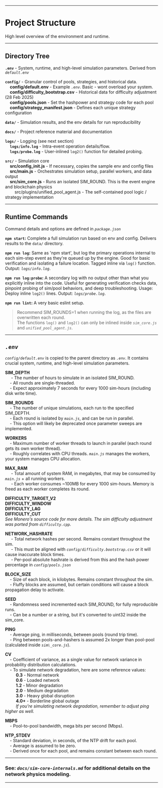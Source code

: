 
---

# Project Structure

High level overview of the environment and runtime.

---

## Directory Tree

**`.env`** - System, runtime, and high-level simulation parameters. Derived from *`default.env`*

**`config/`** - Granular control of pools, strategies, and historical data.   
&nbsp;&nbsp;&nbsp;&nbsp;**config/default.env** - Example *`.env`*. Basic - wont overload your system.   
&nbsp;&nbsp;&nbsp;&nbsp;**config/difficulty_bootstrap.csv** - Historical data for difficulty adjustment (28 Feb 2025)   
&nbsp;&nbsp;&nbsp;&nbsp;**config/pools.json** - Set the hashpower and strategy code for each pool   
&nbsp;&nbsp;&nbsp;&nbsp;**config/strategy_manifest.json** - Defines each unique strategy configuration   

**`data/`** - Simulation results, and the env details for run reproducibility

**`docs/`** - Project reference material and documentation  

**`logs/`** - Logging (see next section)   
&nbsp;&nbsp;&nbsp;&nbsp;**`logs/info.log`** - Intra-event operation details/flow.   
&nbsp;&nbsp;&nbsp;&nbsp;**`logs/probe.log`** - User-inlined `log2()` function for detailed probing.

**`src/`** - Simulation core     
&nbsp;&nbsp;&nbsp;&nbsp;**src/config_init.js** - If necessary, copies the sample env and config files   
&nbsp;&nbsp;&nbsp;&nbsp;**src/main.js** - Orchestrates simulation setup, parallel workers, and data output   
&nbsp;&nbsp;&nbsp;&nbsp;**src/sim_core.js** - Runs an isolated SIM\_ROUND. This is the event engine and blockchain physics   
&nbsp;&nbsp;&nbsp;&nbsp;&nbsp;&nbsp;&nbsp;&nbsp;src/plugins/unified\_pool\_agent.js - The self-contained pool logic / strategy implementation   

---

## Runtime Commands
Command details and options are defined in *`package.json`*

**`npm start`:** Complete a full simulation run based on env and config. Delivers results to the `data/` directory.   

**`npm run log`:** Same as 'npm start', but log the primary operations internal to each sim-step event as they're queued up by the engine. Good for basic verification and isolating a failure location. Tagged inline via `log()` function. Output: *`logs/info.log`*.    

**`npm run log:probe`:**  A secondary log with no output other than what you explicitly inline into the code. Useful for generating verification checks data, pinpoint probing of sim/pool behaviors, and deep troubleshooting. Usage: Deploy inline `log2()` lines. Output: *`logs/probe.log`*.   

**`npm run lint`:**  A very basic eslint setup.   

> Recommend SIM\_ROUNDS=1 when running the log, as the files are overwritten each round.   
The functions `log()` and `log2()` can only be inlined inside *`sim_core.js`* and *`unified_pool_agent.js`*.

---

## *`.env`*
*`config/default.env`* is copied to the parent directory as *`.env`*. It contains crucial system, runtime, and high-level simulation parameters.

**SIM_DEPTH**    
&nbsp;&nbsp;&nbsp;&nbsp; - The number of hours to simulate in an isolated SIM\_ROUND.   
&nbsp;&nbsp;&nbsp;&nbsp;- All rounds are single-threaded.   
&nbsp;&nbsp;&nbsp;&nbsp;- Expect approximately 7 seconds for every 1000 sim-hours (including disk write time).   

**SIM_ROUNDS**    
&nbsp;&nbsp;&nbsp;&nbsp;- The number of unique simulations, each run to the specified SIM\_DEPTH.  
&nbsp;&nbsp;&nbsp;&nbsp;- Each round is isolated by *`main.js`*, and can be run in parallel.  
&nbsp;&nbsp;&nbsp;&nbsp;- This option will likely be deprecated once parameter sweeps are implemented.  

**WORKERS**    
&nbsp;&nbsp;&nbsp;&nbsp;- Maximum number of worker threads to launch in parallel (each round gets its own worker thread).  
&nbsp;&nbsp;&nbsp;&nbsp;- Roughly correlates with CPU threads. *`main.js`* manages the workers, your system manages CPU allocation.   

**MAX_RAM**    
&nbsp;&nbsp;&nbsp;&nbsp; - Total amount of system RAM, in megabytes, that may be consumed by *`main.js`* + all running workers.  
&nbsp;&nbsp;&nbsp;&nbsp; - Each worker consumes ~100MB for every 1000 sim-hours. Memory is freed as each worker completes its round.  

**DIFFICULTY_TARGET_V2**  
**DIFFICULTY_WINDOW**   
**DIFFICULTY_LAG**         
**DIFFICULTY_CUT**     
*See Monero's source code for more details. The sim difficulty adjustment was ported from `difficulty.cpp`.*  

**NETWORK_HASHRATE**     
&nbsp;&nbsp;&nbsp;&nbsp; - Total network hashes per second. Remains constant throughout the sim.   
&nbsp;&nbsp;&nbsp;&nbsp; - This must be aligned with *`config/difficulty.bootstrap.csv`* or it will cause inaccurate block times.   
&nbsp;&nbsp;&nbsp;&nbsp; - Per-pool absolute hashrate is derived from this and the hash power percentage in *`config/pools.json`*   

**BLOCK_SIZE**   
&nbsp;&nbsp;&nbsp;&nbsp;- Size of each block, in kilobytes. Remains constant throughout the sim.   
&nbsp;&nbsp;&nbsp;&nbsp;- Fluffy blocks are assumed, but certain conditions will cause a block propagation delay to activate.   

**SEED**   
&nbsp;&nbsp;&nbsp;&nbsp;- Randomness seed incremented each SIM\_ROUND, for fully reproducible runs.    
&nbsp;&nbsp;&nbsp;&nbsp;- Can be a number or a string, but it's converted to uint32 inside the sim\_core.  

**PING**   
&nbsp;&nbsp;&nbsp;&nbsp;- Average ping, in milliseconds, between pools (round trip time).    
&nbsp;&nbsp;&nbsp;&nbsp;- Ping between pools-and-hashers is assumed 2x longer than pool-pool (calculated inside *`sim\_core.js`*).

**CV**   
&nbsp;&nbsp;&nbsp;&nbsp;- Coefficient of variance, as a single value for network variance in probability distribution calculations.   
&nbsp;&nbsp;&nbsp;&nbsp;- To simulate network degradation, here are some reference values:    
&nbsp;&nbsp;&nbsp;&nbsp;&nbsp;&nbsp;&nbsp;&nbsp; **0.3** - Normal network   
&nbsp;&nbsp;&nbsp;&nbsp;&nbsp;&nbsp;&nbsp;&nbsp; **0.6** - Loaded network   
&nbsp;&nbsp;&nbsp;&nbsp;&nbsp;&nbsp;&nbsp;&nbsp; **1.2** - Minor degradation   
&nbsp;&nbsp;&nbsp;&nbsp;&nbsp;&nbsp;&nbsp;&nbsp; **2.0** - Medium degradation   
&nbsp;&nbsp;&nbsp;&nbsp;&nbsp;&nbsp;&nbsp;&nbsp; **3.0** - Heavy global disruption   
&nbsp;&nbsp;&nbsp;&nbsp;&nbsp;&nbsp;&nbsp;&nbsp; **4.0+** - Borderline global outage   
&nbsp;&nbsp;&nbsp;&nbsp;&nbsp;&nbsp;&nbsp;&nbsp; *If you're simulating network degradation, remember to adjust ping higher as well.*  

**MBPS**   
&nbsp;&nbsp;&nbsp;&nbsp;- Pool-to-pool bandwidth, mega bits per second (Mbps).  

**NTP_STDEV**   
&nbsp;&nbsp;&nbsp;&nbsp;- Standard deviation, in seconds, of the NTP drift for each pool.    
&nbsp;&nbsp;&nbsp;&nbsp;- Average is assumed to be zero.    
&nbsp;&nbsp;&nbsp;&nbsp;- Derived once for each pool, and remains constant between each round.    

---

### See: *`docs/sim-core-internals.md`* for additional details on the network physics modeling.

---


